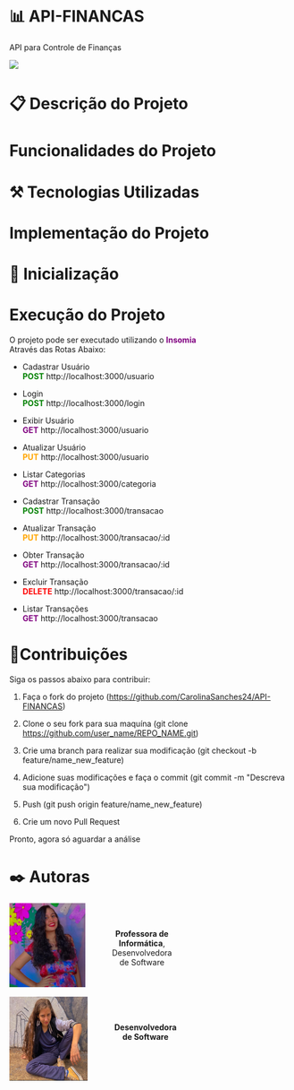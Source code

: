 # :bar_chart: API-FINANCAS

API para Controle de Finanças

<img src="https://hubbseguros.com.br/wp-content/uploads/2020/04/blog-2-financas.png">

# :clipboard: Descrição do Projeto

# Funcionalidades do Projeto

# :hammer_and_pick: Tecnologias Utilizadas

# Implementação do Projeto

# 🚀 Inicialização

# Execução do Projeto

O projeto pode ser executado utilizando o <strong style ="color:purple">Insomia</strong>
<br> Através das Rotas Abaixo:

- Cadastrar Usuário
  <br>
  <strong style="color:green">POST</strong>
  http://localhost:3000/usuario

- Login
  <br>
  <strong style="color:green">POST</strong>
  http://localhost:3000/login

- Exibir Usuário
  <br>
  <strong style="color:purple">GET</strong>
  http://localhost:3000/usuario
- Atualizar Usuário
  <br>
  <strong style="color:orange">PUT</strong>
  http://localhost:3000/usuario
- Listar Categorias
  <br>
  <strong style="color:purple">GET</strong>
  http://localhost:3000/categoria
- Cadastrar Transação
  <br>
  <strong style="color:green">POST</strong>
  http://localhost:3000/transacao
- Atualizar Transação
  <br>
  <strong style="color:orange">PUT</strong>
  http://localhost:3000/transacao/:id
- Obter Transação
  <br>
  <strong style="color:purple">GET</strong>
  http://localhost:3000/transacao/:id
- Excluir Transação
  <br>
  <strong style="color:red">DELETE</strong>
  http://localhost:3000/transacao/:id
- Listar Transações
  <br>
  <strong style="color:purple">GET</strong>
  http://localhost:3000/transacao

# 🤝Contribuições

Siga os passos abaixo para contribuir:

1. Faça o fork do projeto (https://github.com/CarolinaSanches24/API-FINANCAS)

2. Clone o seu fork para sua maquína (git clone https://github.com/user_name/REPO_NAME.git)

3. Crie uma branch para realizar sua modificação (git checkout -b feature/name_new_feature)

4. Adicione suas modificações e faça o commit (git commit -m "Descreva sua modificação")

5. Push (git push origin feature/name_new_feature)

6. Crie um novo Pull Request

Pronto, agora só aguardar a análise

# :black_nib: Autoras

<div class="autoraCarol">
<img src="./img/Carolina Sanches Moraes .png">
<p class = "descricao_carol"><b>Professora de Informática</b>, 
Desenvolvedora de Software</p>
</div>
<br>
<div class ="autoraEduarda">
<img src="./img/Eduarda Menegueli Souza.png">
<p class = "descricao_duda"><b>
Desenvolvedora de Software</b></p>
</div>
<style>
    .autoraCarol{
        width:150px;
        height:150px;
        display:flex;
        margin-right:10px;
    }
    .descricao_carol{
        padding-top:2rem;
        padding-left:3rem;
        text-align:center;
    }
    .autoraEduarda{
        width:140px;
        height:150px;
        display:flex;
        margin-right:10px;
    }
    .descricao_duda{
        padding-top:2rem;
        padding-left:3rem;
        text-align:center;
    }
</style>
